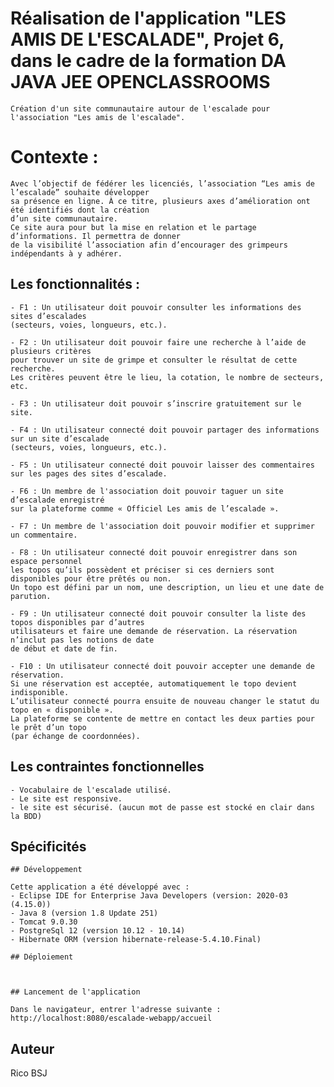 # Réalisation de l'application "LES AMIS DE L'ESCALADE", Projet 6, dans le cadre de la formation DA JAVA JEE OPENCLASSROOMS

	Création d'un site communautaire autour de l'escalade pour l'association "Les amis de l'escalade".

# Contexte :

	Avec l’objectif de fédérer les licenciés, l’association “Les amis de l’escalade” souhaite développer
	sa présence en ligne. À ce titre, plusieurs axes d’amélioration	ont été identifiés dont la création 
	d’un site communautaire.
	Ce site aura pour but la mise en relation et le partage d’informations. Il permettra de donner 
	de la visibilité l’association afin d’encourager des grimpeurs	indépendants à y adhérer.


## Les fonctionnalités :

	- F1 : Un utilisateur doit pouvoir consulter les informations des sites	d’escalades
	(secteurs, voies, longueurs, etc.).

	- F2 : Un utilisateur doit pouvoir faire une recherche à l’aide de plusieurs critères 
	pour trouver un site de grimpe et consulter le résultat de cette recherche. 
	Les critères peuvent être le lieu, la cotation, le nombre de secteurs, etc.

	- F3 : Un utilisateur doit pouvoir s’inscrire gratuitement sur le site.

	- F4 : Un utilisateur connecté doit pouvoir partager des informations sur un site d’escalade
	(secteurs, voies, longueurs, etc.).

	- F5 : Un utilisateur connecté doit pouvoir laisser des commentaires sur les pages des sites d’escalade.

	- F6 : Un membre de l'association doit pouvoir taguer un site d’escalade enregistré 
	sur la plateforme comme « Officiel Les amis de l’escalade ».

	- F7 : Un membre de l'association doit pouvoir modifier et supprimer un commentaire.

	- F8 : Un utilisateur connecté doit pouvoir enregistrer dans son espace	personnel 
	les topos qu’ils possèdent et préciser si ces derniers sont disponibles pour être prêtés ou non.
	Un topo est défini par un nom, une description, un lieu et une date de parution.

	- F9 : Un utilisateur connecté doit pouvoir consulter la liste des topos disponibles par d’autres 
	utilisateurs et faire une demande de réservation. La réservation n’inclut pas les notions de date 
	de début et date de fin.

	- F10 : Un utilisateur connecté doit pouvoir accepter une demande de réservation.
	Si une réservation est acceptée, automatiquement le topo devient indisponible. 
	L’utilisateur connecté pourra ensuite de nouveau changer le statut du topo en « disponible ».
	La plateforme se contente de mettre en contact les deux parties pour le	prêt d’un topo 
	(par échange de coordonnées).

	
## Les contraintes fonctionnelles

	- Vocabulaire de l'escalade utilisé.
	- Le site est responsive.
	- le site est sécurisé. (aucun mot de passe est stocké en clair dans la BDD)
	
## Spécificités
	
	## Développement

	Cette application a été développé avec :
	- Eclipse IDE for Enterprise Java Developers (version: 2020-03 (4.15.0))
	- Java 8 (version 1.8 Update 251)
	- Tomcat 9.0.30
	- PostgreSql 12 (version 10.12 - 10.14)
	- Hibernate ORM (version hibernate-release-5.4.10.Final)
	
	## Déploiement
	


    ## Lancement de l'application

    Dans le navigateur, entrer l'adresse suivante :
    http://localhost:8080/escalade-webapp/accueil

## Auteur

Rico BSJ
